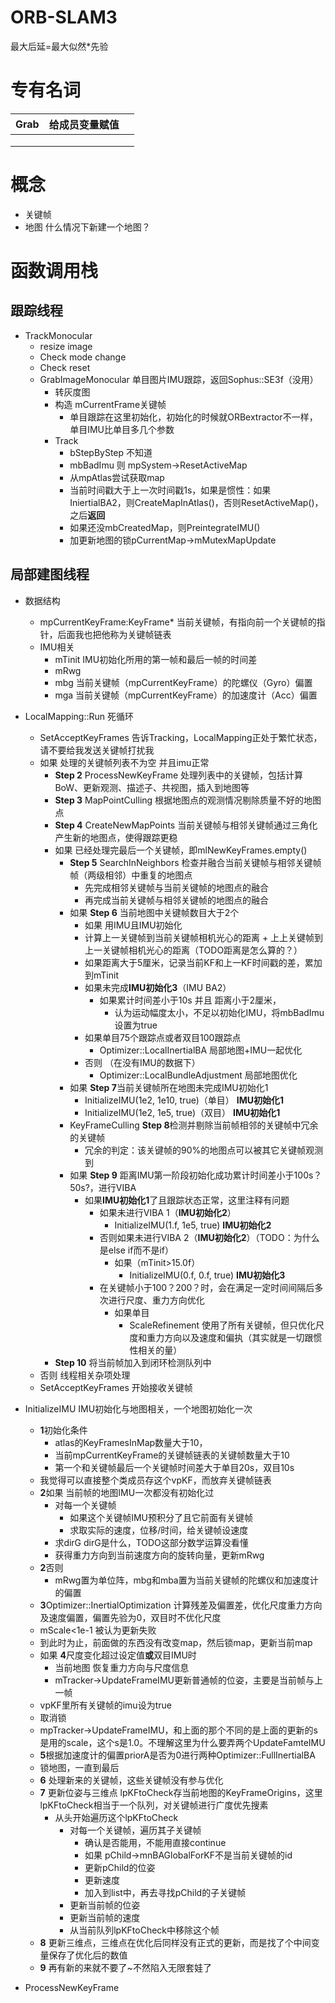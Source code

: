 # ORB-SLAM3

最大后延=最大似然\*先验

# 专有名词

| Grab | 给成员变量赋值 |      |
| ---- | -------------- | ---- |
|      |                |      |
|      |                |      |
|      |                |      |

# 概念
+ 关键帧
+ 地图 什么情况下新建一个地图？

# 函数调用栈
## 跟踪线程
+ TrackMonocular
  + resize image
  + Check mode change
  + Check reset
  + GrabImageMonocular 单目图片IMU跟踪，返回Sophus::SE3f（没用）
    + 转灰度图
    + 构造 mCurrentFrame关键帧
      + 单目跟踪在这里初始化，初始化的时候就ORBextractor不一样，单目IMU比单目多几个参数
    + Track
      + bStepByStep 不知道
      + mbBadImu 则 mpSystem->ResetActiveMap
      + 从mpAtlas尝试获取map
      + 当前时间戳大于上一次时间戳1s，如果是惯性：如果IniertialBA2，则CreateMapInAtlas()，否则ResetActiveMap()，之后**返回**
      + 如果还没mbCreatedMap，则PreintegrateIMU()
      + 加更新地图的锁pCurrentMap->mMutexMapUpdate
## 局部建图线程
+ 数据结构
  + mpCurrentKeyFrame:KeyFrame* 当前关键帧，有指向前一个关键帧的指针，后面我也把他称为关键帧链表
  + IMU相关
    + mTinit IMU初始化所用的第一帧和最后一帧的时间差
    + mRwg
    + mbg 当前关键帧（mpCurrentKeyFrame）的陀螺仪（Gyro）偏置
    + mga 当前关键帧（mpCurrentKeyFrame）的加速度计（Acc）偏置

+ LocalMapping::Run 死循环
  + SetAcceptKeyFrames 告诉Tracking，LocalMapping正处于繁忙状态，请不要给我发送关键帧打扰我
  + 如果 处理的关键帧列表不为空 并且imu正常
    + **Step 2** ProcessNewKeyFrame 处理列表中的关键帧，包括计算BoW、更新观测、描述子、共视图，插入到地图等
    + **Step 3** MapPointCulling 根据地图点的观测情况剔除质量不好的地图点
    + **Step 4** CreateNewMapPoints 当前关键帧与相邻关键帧通过三角化产生新的地图点，使得跟踪更稳
    + 如果 已经处理完最后一个关键帧，即mlNewKeyFrames.empty()
      + **Step 5** SearchInNeighbors 检查并融合当前关键帧与相邻关键帧帧（两级相邻）中重复的地图点
        + 先完成相邻关键帧与当前关键帧的地图点的融合
        + 再完成当前关键帧与相邻关键帧的地图点的融合
      + 如果 **Step 6** 当前地图中关键帧数目大于2个
        + 如果 用IMU且IMU初始化
        + 计算上一关键帧到当前关键帧相机光心的距离 + 上上关键帧到上一关键帧相机光心的距离（TODO距离是怎么算的？）
        + 如果距离大于5厘米，记录当前KF和上一KF时间戳的差，累加到mTinit
        + 如果未完成**IMU初始化3**（IMU BA2）
          + 如果累计时间差小于10s 并且 距离小于2厘米，
            + 认为运动幅度太小，不足以初始化IMU，将mbBadImu设置为true
        + 如果单目75个跟踪点或者双目100跟踪点
          + Optimizer::LocalInertialBA 局部地图+IMU一起优化
        + 否则 （在没有IMU的数据下）
          + Optimizer::LocalBundleAdjustment 局部地图优化
      + 如果 **Step 7**当前关键帧所在地图未完成IMU初始化1
        + InitializeIMU(1e2, 1e10, true)（单目） **IMU初始化1**
        + InitializeIMU(1e2, 1e5, true)（双目） **IMU初始化1**
      + KeyFrameCulling **Step 8**检测并剔除当前帧相邻的关键帧中冗余的关键帧
        + 冗余的判定：该关键帧的90%的地图点可以被其它关键帧观测到
      + 如果 **Step 9** 距离IMU第一阶段初始化成功累计时间差小于100s？50s?，进行VIBA
        + 如果**IMU初始化1**了且跟踪状态正常，这里注释有问题
          + 如果未进行VIBA 1（**IMU初始化2**）
            + InitializeIMU(1.f, 1e5, true) **IMU初始化2**
          + 否则如果未进行VIBA 2（**IMU初始化2**）（TODO：为什么是else if而不是if）
            + 如果（mTinit>15.0f）
              + InitializeIMU(0.f, 0.f, true) **IMU初始化3**
          + 在关键帧小于100？200？时，会在满足一定时间间隔后多次进行尺度、重力方向优化
            + 如果单目
              + ScaleRefinement 使用了所有关键帧，但只优化尺度和重力方向以及速度和偏执（其实就是一切跟惯性相关的量）
    + **Step 10** 将当前帧加入到闭环检测队列中
  + 否则 线程相关杂项处理
  + SetAcceptKeyFrames 开始接收关键帧

+ InitializeIMU IMU初始化与地图相关，一个地图初始化一次
  + **1**初始化条件 
    + atlas的KeyFramesInMap数量大于10，
    + 当前mpCurrentKeyFrame的关键帧链表的关键帧数量大于10
    + 第一个和关键帧最后一个关键帧时间差大于单目20s，双目10s
  + 我觉得可以直接整个类成员存这个vpKF，而放弃关键帧链表
  + **2**如果 当前帧的地图IMU一次都没有初始化过
    + 对每一个关键帧
      + 如果这个关键帧IMU预积分了且它前面有关键帧
      + 求取实际的速度，位移/时间，给关键帧设速度
    + 求dirG dirG是什么，TODO这部分数学运算没看懂
    + 获得重力方向到当前速度方向的旋转向量，更新mRwg
  + **2**否则
    + mRwg置为单位阵，mbg和mba置为当前关键帧的陀螺仪和加速度计的偏置 
  + **3**Optimizer::InertialOptimization 计算残差及偏置差，优化尺度重力方向及速度偏置，偏置先验为0，双目时不优化尺度
  + mScale<1e-1 被认为更新失败
  + 到此时为止，前面做的东西没有改变map，然后锁map，更新当前map
  + 如果 **4**尺度变化超过设定值**或**双目IMU时
    + 当前地图 恢复重力方向与尺度信息
    + mTracker->UpdateFrameIMU更新普通帧的位姿，主要是当前帧与上一帧
  + vpKF里所有关键帧的imu设为true
  + 取消锁
  + mpTracker->UpdateFrameIMU，和上面的那个不同的是上面的更新的s是用的scale，这个s是1.0。不理解这里为什么要弄两个UpdateFamteIMU
  + **5**根据加速度计的偏置priorA是否为0进行两种Optimizer::FullInertialBA
  + 锁地图，一直到最后
  + **6** 处理新来的关键帧，这些关键帧没有参与优化
  + **7** 更新位姿与三维点 lpKFtoCheck存当前地图的KeyFrameOrigins，这里lpKFtoCheck相当于一个队列，对关键帧进行广度优先搜素
    + 从头开始遍历这个lpKFtoCheck
      + 对每一个关键帧，遍历其子关键帧
        + 确认是否能用，不能用直接continue
        + 如果 pChild->mnBAGlobalForKF不是当前关键帧的id
        + 更新pChild的位姿
        + 更新速度
        + 加入到list中，再去寻找pChild的子关键帧
      + 更新当前帧的位姿
      + 更新当前帧的速度
      + 从当前队列lpKFtoCheck中移除这个帧
  + **8** 更新三维点，三维点在优化后同样没有正式的更新，而是找了个中间变量保存了优化后的数值
  + **9** 再有新的来就不要了~不然陷入无限套娃了

+ ProcessNewKeyFrame